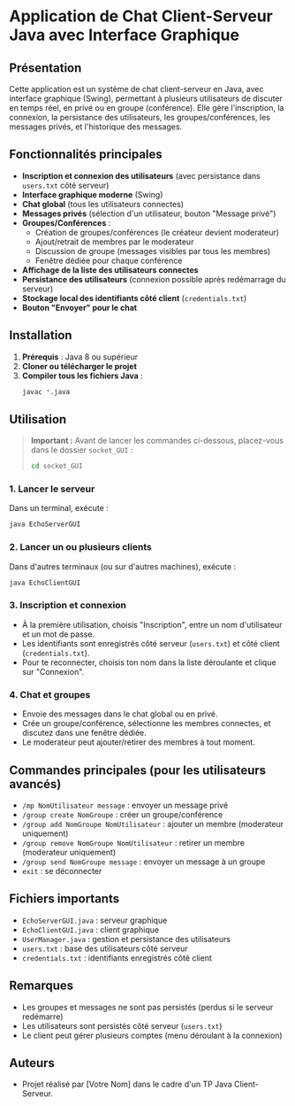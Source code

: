 # Application de Chat Client-Serveur Java avec Interface Graphique

## Présentation

Cette application est un système de chat client-serveur en Java, avec interface graphique (Swing), permettant à plusieurs utilisateurs de discuter en temps réel, en privé ou en groupe (conférence). Elle gère l'inscription, la connexion, la persistance des utilisateurs, les groupes/conférences, les messages privés, et l'historique des messages.

## Fonctionnalités principales

- **Inscription et connexion des utilisateurs** (avec persistance dans `users.txt` côté serveur)
- **Interface graphique moderne** (Swing)
- **Chat global** (tous les utilisateurs connectes)
- **Messages privés** (sélection d'un utilisateur, bouton "Message privé")
- **Groupes/Conférences** :
  - Création de groupes/conférences (le créateur devient moderateur)
  - Ajout/retrait de membres par le moderateur
  - Discussion de groupe (messages visibles par tous les membres)
  - Fenêtre dédiée pour chaque conférence
- **Affichage de la liste des utilisateurs connectes**
- **Persistance des utilisateurs** (connexion possible après redémarrage du serveur)
- **Stockage local des identifiants côté client** (`credentials.txt`)
- **Bouton "Envoyer" pour le chat**

## Installation

1. **Prérequis** : Java 8 ou supérieur
2. **Cloner ou télécharger le projet**
3. **Compiler tous les fichiers Java** :
   ```sh
   javac *.java
   ```

## Utilisation

> **Important :** Avant de lancer les commandes ci-dessous, placez-vous dans le dossier `socket_GUI` :
> ```sh
> cd socket_GUI
> ```

### 1. Lancer le serveur
Dans un terminal, exécute :
```sh
java EchoServerGUI
```

### 2. Lancer un ou plusieurs clients
Dans d'autres terminaux (ou sur d'autres machines), exécute :
```sh
java EchoClientGUI
```

### 3. Inscription et connexion
- À la première utilisation, choisis "Inscription", entre un nom d'utilisateur et un mot de passe.
- Les identifiants sont enregistrés côté serveur (`users.txt`) et côté client (`credentials.txt`).
- Pour te reconnecter, choisis ton nom dans la liste déroulante et clique sur "Connexion".

### 4. Chat et groupes
- Envoie des messages dans le chat global ou en privé.
- Crée un groupe/conférence, sélectionne les membres connectes, et discutez dans une fenêtre dédiée.
- Le moderateur peut ajouter/retirer des membres à tout moment.

## Commandes principales (pour les utilisateurs avancés)
- `/mp NomUtilisateur message` : envoyer un message privé
- `/group create NomGroupe` : créer un groupe/conférence
- `/group add NomGroupe NomUtilisateur` : ajouter un membre (moderateur uniquement)
- `/group remove NomGroupe NomUtilisateur` : retirer un membre (moderateur uniquement)
- `/group send NomGroupe message` : envoyer un message à un groupe
- `exit` : se déconnecter

## Fichiers importants
- `EchoServerGUI.java` : serveur graphique
- `EchoClientGUI.java` : client graphique
- `UserManager.java` : gestion et persistance des utilisateurs
- `users.txt` : base des utilisateurs côté serveur
- `credentials.txt` : identifiants enregistrés côté client

## Remarques
- Les groupes et messages ne sont pas persistés (perdus si le serveur redémarre)
- Les utilisateurs sont persistés côté serveur (`users.txt`)
- Le client peut gérer plusieurs comptes (menu déroulant à la connexion)

## Auteurs
- Projet réalisé par [Votre Nom] dans le cadre d'un TP Java Client-Serveur. 